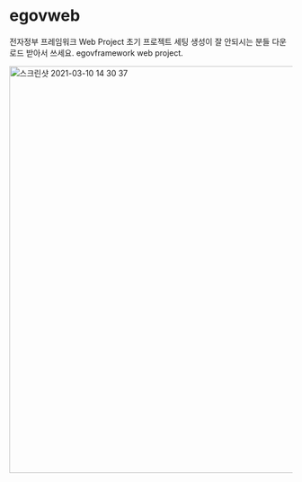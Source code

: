 # egovweb
전자정부 프레임워크 Web Project 초기 프로젝트 세팅
생성이 잘 안되시는 분들 다운로드 받아서 쓰세요.
egovframework web project.

<img width="724" alt="스크린샷 2021-03-10 14 30 37" src="https://user-images.githubusercontent.com/79901722/110581155-56c4de80-81ad-11eb-80f2-f900ea58bbc2.png">
